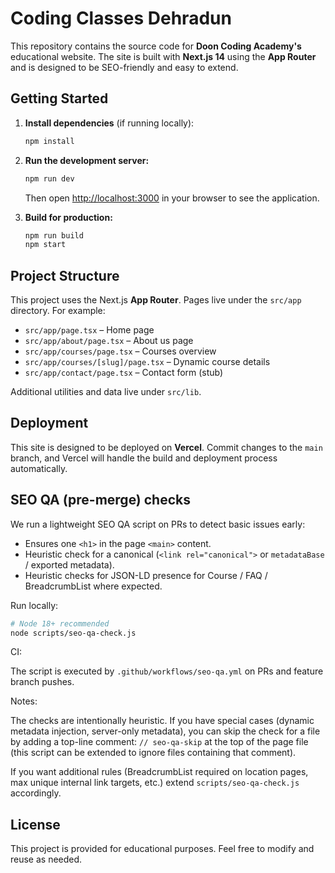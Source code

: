 # Coding Classes Dehradun

This repository contains the source code for **Doon Coding Academy's** educational website. The site is built with **Next.js 14** using the **App Router** and is designed to be SEO-friendly and easy to extend.

## Getting Started

1. **Install dependencies** (if running locally):

   ```bash
   npm install
   ```

2. **Run the development server:**

   ```bash
   npm run dev
   ```

   Then open [http://localhost:3000](http://localhost:3000) in your browser to see the application.

3. **Build for production:**

   ```bash
   npm run build
   npm start
   ```

## Project Structure

This project uses the Next.js **App Router**. Pages live under the `src/app` directory. For example:

* `src/app/page.tsx` – Home page
* `src/app/about/page.tsx` – About us page
* `src/app/courses/page.tsx` – Courses overview
* `src/app/courses/[slug]/page.tsx` – Dynamic course details
* `src/app/contact/page.tsx` – Contact form (stub)

Additional utilities and data live under `src/lib`.

## Deployment

This site is designed to be deployed on **Vercel**. Commit changes to the `main` branch, and Vercel will handle the build and deployment process automatically.

## SEO QA (pre-merge) checks

We run a lightweight SEO QA script on PRs to detect basic issues early:

* Ensures one `<h1>` in the page `<main>` content.
* Heuristic check for a canonical (`<link rel="canonical">` or `metadataBase` / exported metadata).
* Heuristic checks for JSON-LD presence for Course / FAQ / BreadcrumbList where expected.

Run locally:

```bash
# Node 18+ recommended
node scripts/seo-qa-check.js
```

CI:

The script is executed by `.github/workflows/seo-qa.yml` on PRs and feature branch pushes.

Notes:

The checks are intentionally heuristic. If you have special cases (dynamic metadata injection, server-only metadata), you can skip the check for a file by adding a top-line comment:
`// seo-qa-skip` at the top of the page file (this script can be extended to ignore files containing that comment).

If you want additional rules (BreadcrumbList required on location pages, max unique internal link targets, etc.) extend `scripts/seo-qa-check.js` accordingly.

## License

This project is provided for educational purposes. Feel free to modify and reuse as needed.
